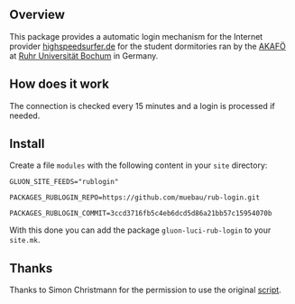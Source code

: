 Overview
--------

This package provides a automatic login mechanism for the Internet provider [highspeedsurfer.de](http://www.highspeedsurfer.de) for the student dormitories ran by the [AKAFÖ](http://www.akafoe.de/wohnen/wohnheime/) at [Ruhr Universität Bochum](http://www.ruhr-uni-bochum.de) in Germany.


How does it work
----------------

The connection is checked every 15 minutes and a login is processed if needed.


Install
-------

Create a file ``modules`` with the following content in your ``site`` directory:


``GLUON_SITE_FEEDS="rublogin"``

``PACKAGES_RUBLOGIN_REPO=https://github.com/muebau/rub-login.git``

``PACKAGES_RUBLOGIN_COMMIT=3ccd3716fb5c4eb6dcd5d86a21bb57c15954070b``

With this done you can add the package `gluon-luci-rub-login` to your `site.mk`.


Thanks
-------

Thanks to Simon Christmann for the permission to use the original [script](https://github.com/dersimn/rub-login).
